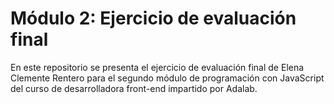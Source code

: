 # Módulo 2: Ejercicio de evaluación final 

En este repositorio se presenta el ejercicio de evaluación final de Elena Clemente Rentero para el segundo módulo de programación con JavaScript del curso de desarrolladora front-end impartido por Adalab. 